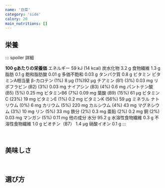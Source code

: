 ```yaml
---
name: '白菜'
category: 'side'
calory: 20
main_nutritions: []
---
```


## 栄養

::: spoiler 詳細

**100 gあたりの栄養価**
エネルギー	59 kJ (14 kcal)
炭水化物
3.2 g
食物繊維	1.3 g
脂肪
0.1 g
飽和脂肪酸	0.01 g
多価不飽和	0.03 g
タンパク質
0.8 g
ビタミン
ビタミンA相当量
β-カロテン
(1%) 8 μg
(1%)92 μg
チアミン (B1)	(3%) 0.03 mg
リボフラビン (B2)	(3%) 0.03 mg
ナイアシン (B3)	(4%) 0.6 mg
パントテン酸 (B5)	(5%) 0.25 mg
ビタミンB6	(7%) 0.09 mg
葉酸 (B9)	(15%) 61 μg
ビタミンC	(23%) 19 mg
ビタミンE	(1%) 0.2 mg
ビタミンK	(56%) 59 μg
ミネラル
ナトリウム	(0%) 6 mg
カリウム	(5%) 220 mg
カルシウム	(4%) 43 mg
マグネシウム	(3%) 10 mg
リン	(5%) 33 mg
鉄分	(2%) 0.3 mg
亜鉛	(2%) 0.2 mg
銅	(2%) 0.03 mg
マンガン	(5%) 0.11 mg
他の成分
水分	95.2 g
水溶性食物繊維	0.3 g
不溶性食物繊維	1.0 g
ビオチン（B7）	1.4 µg
硝酸イオン	0.1 g
:::

<br>

## 美味しさ

<br>

## 選び方

<br>
